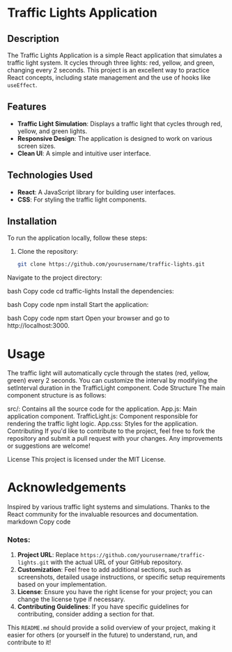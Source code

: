 # Traffic Lights Application

## Description

The Traffic Lights Application is a simple React application that simulates a traffic light system. It cycles through three lights: red, yellow, and green, changing every 2 seconds. This project is an excellent way to practice React concepts, including state management and the use of hooks like `useEffect`.

## Features

- **Traffic Light Simulation**: Displays a traffic light that cycles through red, yellow, and green lights.
- **Responsive Design**: The application is designed to work on various screen sizes.
- **Clean UI**: A simple and intuitive user interface.

## Technologies Used

- **React**: A JavaScript library for building user interfaces.
- **CSS**: For styling the traffic light components.

## Installation

To run the application locally, follow these steps:

1. Clone the repository:

   ```bash
   git clone https://github.com/yourusername/traffic-lights.git
Navigate to the project directory:

bash
Copy code
cd traffic-lights
Install the dependencies:

bash
Copy code
npm install
Start the application:

bash
Copy code
npm start
Open your browser and go to http://localhost:3000.

# Usage
The traffic light will automatically cycle through the states (red, yellow, green) every 2 seconds.
You can customize the interval by modifying the setInterval duration in the TrafficLight component.
Code Structure
The main component structure is as follows:

src/: Contains all the source code for the application.
App.js: Main application component.
TrafficLight.js: Component responsible for rendering the traffic light logic.
App.css: Styles for the application.
Contributing
If you'd like to contribute to the project, feel free to fork the repository and submit a pull request with your changes. Any improvements or suggestions are welcome!

License
This project is licensed under the MIT License.

# Acknowledgements
Inspired by various traffic light systems and simulations.
Thanks to the React community for the invaluable resources and documentation.
markdown
Copy code

### Notes:

1. **Project URL**: Replace `https://github.com/yourusername/traffic-lights.git` with the actual URL of your GitHub repository.
2. **Customization**: Feel free to add additional sections, such as screenshots, detailed usage instructions, or specific setup requirements based on your implementation.
3. **License**: Ensure you have the right license for your project; you can change the license type if necessary.
4. **Contributing Guidelines**: If you have specific guidelines for contributing, consider adding a section for that. 

This `README.md` should provide a solid overview of your project, making it easier for others (or yourself in the future) to understand, run, and contribute to it!





